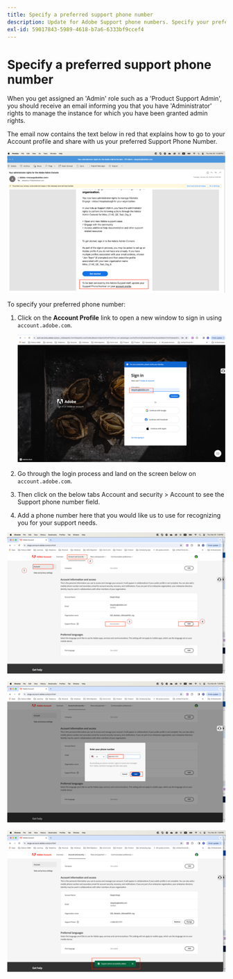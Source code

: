 ```yaml
---
title: Specify a preferred support phone number
description: Update for Adobe Support phone numbers. Specify your preferred support phone number.
exl-id: 59017843-5989-4618-b7a6-6333bf9ccef4
---
```

# Specify a preferred support phone number

When you get assigned an 'Admin' role such as a 'Product Support Admin', you should receive an email informing you that you have 'Administrator' rights to manage the instance for which you have been granted admin rights.

The email now contains the text below in red that explains how to go to your Account profile and share with us your preferred Support Phone Number.

![preferred support number](assets/admin-console-1.png)

To specify your preferred phone number:

1. Click on the **Account Profile** link to open a new window to sign in using `account.adobe.com`.

   ![sign in](assets/sign-in.png)

1. Go through the login process and land on the screen below on `account.adobe.com`.
1. Then click on the below tabs Account and security > Account to see the Support phone number field.
1. Add a phone number here that you would like us to use for recognizing you for your support needs.

![specify details](assets/account-info.png)

![add phone number](assets/enter-phone-number.png)

![results](assets/result.png)
